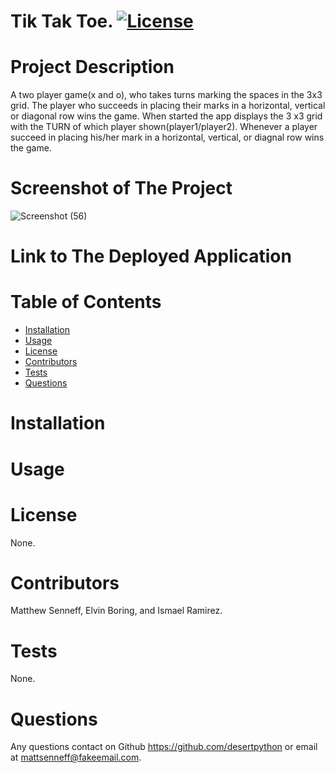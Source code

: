 # **Tik Tak Toe.**                 [![License](https://img.shields.io/badge/License--blue.svg)](https://opensource.org/licenses/)
  # Project Description
  A two player game(x and o), who takes turns marking the spaces in the 3x3 grid. The player who succeeds in placing their marks in a horizontal, vertical or diagonal row wins the game. When started the app displays the 3 x3 grid with the TURN of which player shown(player1/player2). Whenever a player succeed in placing his/her mark in a horizontal, vertical, or diagnal row wins the game.
  
  # Screenshot of The Project
![Screenshot (56)](https://user-images.githubusercontent.com/65509181/98463915-3bed4980-217c-11eb-928b-5e34729272f7.png)

# Link to The Deployed Application
 
 
 # Table of Contents
  * [Installation](#installation)
  * [Usage](#usage)
  * [License](#license)
  * [Contributors](#contributors)
  * [Tests](#tests)
  * [Questions](#questions)
  
  # Installation
  
  # Usage
  
  # License
  None.
  # Contributors
  Matthew Senneff, Elvin Boring, and Ismael Ramirez.
  # Tests
  None.
  # Questions
  Any questions contact on Github https://github.com/desertpython or email at mattsenneff@fakeemail.com.

